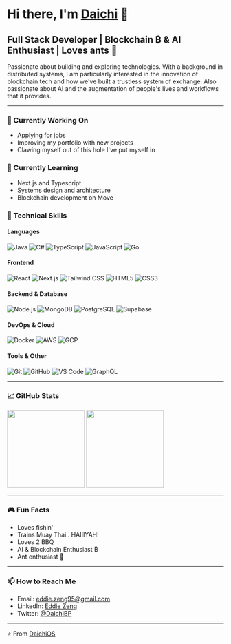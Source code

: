 # Hi there, I'm [Daichi](https://zenge-portfolio.vercel.app/) 👋

## Full Stack Developer | Blockchain ₿ & AI Enthusiast | Loves ants 🐜

Passionate about building and exploring technologies. With a background in distributed systems, I am particularly interested in the innovation of blockchain tech and how we've built a trustless system of exchange.
Also passionate about AI and the augmentation of people's lives and workflows that it provides. 

---


### 🔭 Currently Working On
- Applying for jobs
- Improving my portfolio with new projects
- Clawing myself out of this hole I've put myself in

### 🌱 Currently Learning
- Next.js and Typescript
- Systems design and architecture
- Blockchain development on Move

### 💼 Technical Skills

#### Languages
![Java](https://img.shields.io/badge/-Java-red?style=flat-square&logo=java&logoColor=white)
![C#](https://img.shields.io/badge/-C%23-239120?style=flat-square&logo=csharp&logoColor=white)
![TypeScript](https://img.shields.io/badge/-TypeScript-3178C6?style=flat-square&logo=typescript&logoColor=white)
![JavaScript](https://img.shields.io/badge/-JavaScript-F7DF1E?style=flat-square&logo=javascript&logoColor=black)
![Go](https://img.shields.io/badge/-Go-00ADD8?style=flat-square&logo=go&logoColor=white)

#### Frontend
![React](https://img.shields.io/badge/-React-61DAFB?style=flat-square&logo=react&logoColor=black)
![Next.js](https://img.shields.io/badge/-Next.js-000000?style=flat-square&logo=nextdotjs&logoColor=white)
![Tailwind CSS](https://img.shields.io/badge/-Tailwind_CSS-06B6D4?style=flat-square&logo=tailwindcss&logoColor=white)
![HTML5](https://img.shields.io/badge/-HTML5-E34F26?style=flat-square&logo=html5&logoColor=white)
![CSS3](https://img.shields.io/badge/-CSS3-1572B6?style=flat-square&logo=css3&logoColor=white)

#### Backend & Database
![Node.js](https://img.shields.io/badge/-Node.js-339933?style=flat-square&logo=nodedotjs&logoColor=white)
![MongoDB](https://img.shields.io/badge/-MongoDB-47A248?style=flat-square&logo=mongodb&logoColor=white)
![PostgreSQL](https://img.shields.io/badge/-PostgreSQL-4169E1?style=flat-square&logo=postgresql&logoColor=white)
![Supabase](https://img.shields.io/badge/-Supabase-3ECF8E?style=flat-square&logo=supabase&logoColor=white)

#### DevOps & Cloud
![Docker](https://img.shields.io/badge/-Docker-2496ED?style=flat-square&logo=docker&logoColor=white)
![AWS](https://img.shields.io/badge/-AWS-232F3E?style=flat-square&logo=amazonaws&logoColor=white)
![GCP](https://img.shields.io/badge/-GCP-4285F4?style=flat-square&logo=googlecloud&logoColor=white)

#### Tools & Other
![Git](https://img.shields.io/badge/-Git-F05032?style=flat-square&logo=git&logoColor=white)
![GitHub](https://img.shields.io/badge/-GitHub-181717?style=flat-square&logo=github&logoColor=white)
![VS Code](https://img.shields.io/badge/-VS%20Code-007ACC?style=flat-square&logo=visual-studio-code&logoColor=white)
![GraphQL](https://img.shields.io/badge/-GraphQL-E10098?style=flat-square&logo=graphql&logoColor=white)

---

### 📈 GitHub Stats

<div>
  <img height="180em" src="https://github-readme-stats.vercel.app/api?username=BinaryPogs&show_icons=true&theme=radical&include_all_commits=true&count_private=true"/>
  <img height="180em" src="https://github-readme-stats.vercel.app/api/top-langs/?username=BinaryPogs&layout=compact&langs_count=7&theme=radical"/>
</div>

---

### 🎮 Fun Facts
- Loves fishin'
- Trains Muay Thai.. HAIIIYAH!
- Loves 2 BBQ
- AI & Blockchain Enthusiast ₿
- Ant enthusiast 🐜

---

### 📫 How to Reach Me
- Email: [eddie.zeng95@gmail.com](mailto:eddie.zeng95@gmail.com)
- LinkedIn: [Eddie Zeng](https://www.linkedin.com/in/eddie-zeng-951066200/)
- Twitter: [@DaichiBP](https://x.com/DaichiBP)

---

⭐️ From [DaichiOS](https://github.com/DaichiOS)
